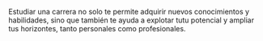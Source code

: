 Estudiar una carrera no solo te permite adquirir 
nuevos conocimientos y habilidades, sino que también 
te ayuda a explotar tutu potencial y ampliar tus 
horizontes, tanto personales como profesionales.
